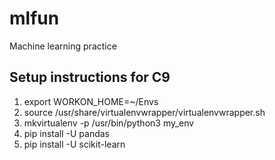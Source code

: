 # mlfun
Machine learning practice

## Setup instructions for C9
1. export WORKON_HOME=~/Envs
2. source /usr/share/virtualenvwrapper/virtualenvwrapper.sh
3. mkvirtualenv -p /usr/bin/python3 my_env
4. pip install -U pandas
5. pip install -U scikit-learn